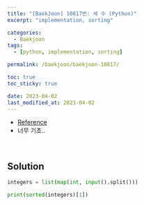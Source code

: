 ```yaml
---
title: "[BaekJoon] 10817번: 세 수 (Python)"
excerpt: "implementation, sorting"

categories:
  - Baekjoon
tags:
  - [python, implementation, sorting]

permalink: /baekjoon/baekjoon-10817/

toc: true
toc_sticky: true

date: 2023-04-02
last_modified_at: 2023-04-02
---
```


- [Reference](https://www.acmicpc.net/problem/10817)
- 너무 기초..

<br>

## Solution

```python
integers = list(map(int, input().split()))

print(sorted(integers)[1])
```